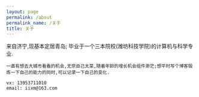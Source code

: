 ```yaml
---
layout: page
permalink: /about
permalink_name: /关于
title: 关于
---
```


  来自济宁,现基本定居青岛; 毕业于一个三本院校(潍坊科技学院)的计算机与科学专业.

	一直有想去大城市看看的机会,无奈自己太菜,随着年龄的增长机会组件渺茫;想平时写个博客锻炼一下自己的能力的同时,可以记录一下自己的变化.

	vx: 13953711010
	email: iixm@163.com
